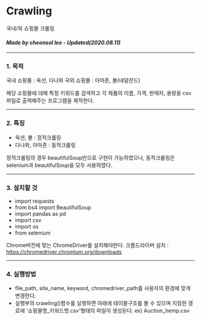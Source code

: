 # Crawling
국내/외 쇼핑몰 크롤링

#### *Made by cheonsol lee - Updated(2020.08.11)* ####

----------
### 1. 목적
국내 쇼핑몰 : 옥션, 다나와
국외 쇼핑몰 : 아마존, 볼(네덜란드)

해당 쇼핑몰에 대해 특정 키워드를 검색하고 각 제품의 이름, 가격, 판매자, 용량을 csv파일로 출력해주는 프로그램을 제작한다.


----------
### 2. 특징
* 옥션, 볼 : 정적크롤링
* 다나와, 아마존 : 동적크롤링

정적크롤링의 경우 beautifulSoup만으로 구현이 가능하였으나, 동적크롤링은 selenium과 beautifulSoup을 모두 사용하였다.


----------
### 3. 설치할 것

* import requests
* from bs4 import BeautifulSoup
* import pandas as pd
* import csv
* import os
* from selenium

Chrome버전에 맞는 ChromeDriver를 설치해야한다.
크롬드라이버 설치 : https://chromedriver.chromium.org/downloads


----------
### 4. 실행방법
* file_path, site_name, keyword, chromedriver_path를 사용자의 환경에 맞게 변경한다.
* 실행부의 crawling()함수를 실행하면 아래에 테이블구조를 볼 수 있으며 지정한 경로에 '쇼핑몰명_키워드명.csv'형태의 파일이 생성된다.
ex) Auction_hemp.csv
